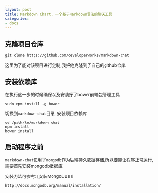 ```yaml
---
layout: post
title: Markdown Chart, 一个基于Markdown语法的聊天工具
categories:
- docs
---
```


## 克隆项目仓库

```
git clone https://github.com/developerworks/markdown-chat
```

这里为了能对该项目进行定制,我把他克隆到了自己的github仓库.


## 安装依赖库

在执行这一步的时候确保以及安装好了bower前端包管理工具


```
sudo npm install -g bower
```

切换到`markdown-chat`目录, 安装项目依赖库


```
cd /path/to/markdown-chat
npm install
bower install
```

## 启动程序之前

`markdown-chat`使用了`mongodb`作为后端持久数据存储,所以要能让程序正常运行, 需要首先安装mongodb数据库

安装方法可参考: [安装MongoDB][1]

    http://docs.mongodb.org/manual/installation/
